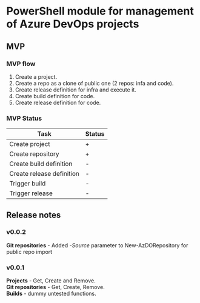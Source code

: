 # PowerShell module for management of Azure DevOps projects



## MVP 
### MVP flow
1. Create a project.
2. Create a repo as a clone of public one (2 repos: infa and code).
3. Create release definition for infra and execute it.
4. Create build definition for code.
5. Create release definition for code.

### MVP Status

| Task | Status |
| --- | ---|
| Create project | + |
| Create repository | + |
| Create build definition | - |
| Create release definition | - |
| Trigger build | - |
| Trigger release | - |

## Release notes

### v0.0.2
**Git repositories** - Added *-Source* parameter to New-AzDORepository for public repo import

### v0.0.1 
**Projects** - Get, Create and Remove.  
**Git repositories** - Get, Create, Remove.  
**Builds** - dummy untested functions.  
